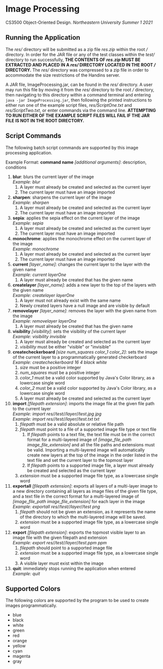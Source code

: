 # Image Processing

CS3500 Object-Oriented Design. _Northeastern University Summer 1 2021_

## Running the Application

The _res/_ directory will be submitted as a zip file _res.zip_ within the root _/_ directory. In
order for the JAR file or any of the test classes within the _test/_ directory to run
successfully, **THE CONTENTS OF _res.zip_ MUST BE EXTRACTED AND PLACED IN A _res/_ DIRECTORY LOCATED
IN THE ROOT _/_ DIRECTORY.** The _res/_ directory was compressed to a zip file in order to
accommodate the size restrictions of the Handins server.

A JAR file, ImageProcessing.jar, can be found in the _res/_ directory. A user may run this file by
moving it from the _res/_ directory to the root _/_ directory, then navigating to this directory
within a command terminal and entering `java -jar ImageProcessing.jar`, then following the printed
instructions to either run one of the example script files, _res/ScriptOne.txt_ and
_res/ScriptTwo.txt_, or enter commands via the command line. **ATTEMPTING TO RUN EITHER OF THE
EXAMPLE SCRIPT FILES WILL FAIL IF THE JAR FILE IS NOT IN THE ROOT DIRECTORY.**

## Script Commands

The following batch script commands are supported by this image processing application.

Example Format: **command name** _[additional arguments]_: description, conditions

1. **blur**: blurs the current layer of the image  
   _Example: blur_
    1. A layer must already be created and selected as the current layer
    2. The current layer must have an image imported
2. **sharpen**: sharpens the current layer of the image  
   _Example: sharpen_
    1. A layer must already be created and selected as the current layer
    2. The current layer must have an image imported
3. **sepia**: applies the sepia effect on the current layer of the image  
   _Example: sepia_
    1. A layer must already be created and selected as the current layer
    2. The current layer must have an image imported
4. **monochrome**: applies the monochrome effect on the current layer of the image  
   _Example: monochrome_
    1. A layer must already be created and selected as the current layer
    2. The current layer must have an image imported
5. **current** _[layer_name]_: changes the current layer to the layer with the given name  
   _Example: current layerOne_
    1. A layer must already be created that has the given name
6. **createlayer** _[layer_name]_: adds a new layer to the top of the layers with the given name  
   _Example: createlayer layerOne_
    1. A layer must not already exist with the same name
    2. Newly created layers have a null image and are visible by default
7. **removelayer** _[layer_name]_: removes the layer with the given name from the image  
   _Example: removelayer layerOne_
    1. A layer must already be created that has the given name
8. **visibility** _[visibility]_: sets the visibility of the current layer  
   _Example: visibility invisible_
    1. A layer must already be created and selected as the current layer
    2. _visibility_ must be either "visible" or "invisible"
9. **createcheckerboard** _[size num_squares color_1 color_2]_: sets the image of the current layer
   to a programmatically generated checkerboard  
   _Example: createcheckerboard 16 4 black white_
    1. _size_ must be a positive integer
    2. _num_squares_ must be a positive integer
    3. _color_1_ must be a valid color supported by Java's Color library, as a lowercase single word
    4. _color_2_ must be a valid color supported by Java's Color library, as a lowercase single word
    5. A layer must already be created and selected as the current layer
10. **import** _[filepath extension]_: imports the image file at the given file path to the current
    layer  
    _Example: import res//test//layer//test.jpg jpg_  
    _Example: import res//test//layer//test.txt txt_  
    1. _filepath_ must be a valid absolute or relative file path
    2. _filepath_ must point to a file of a supported image file type or text file
        1. If _filepath_ points to a text file, the text file must be in the correct format for a
           multi-layered image of _[image_file_path image_file_extension]_ and all the file paths
           and extensions must be valid. Importing a multi-layered image will automatically create
           new layers at the top of the image in the order listed in the text file and set the
           current layer to the topmost layer
        2. If _filepath_ points to a supported image file, a layer must already be created and
           selected as the current layer
    3. _extension_ must be a supported image file type, as a lowercase single word
11. **exportall** _[filepath extension]_: exports all layers of a multi-layer image to a new
    directory containing all layers as image files of the given file type, and a text file in the
    correct format for a multi-layered image of _[image_file_path image_file_extension]_ for each
    layer in the image  
    _Example: exportall res//test//layer//test png_
    1. _filepath_ should not be given an extension, as it represents the name of the directory to
       which the multi-layered image will be saved.
    2. _extension_ must be a supported image file type, as a lowercase single word
12. **export** _[filepath extension]_: exports the topmost visible layer to an image file with the
    given filepath and extension  
    _Example: export res//test//layer//test.ppm ppm_
    1. _filepath_ should point to a supported image file
    2. _extension_ must be a supported image file type, as a lowercase single word
    3. A visible layer must exist within the image
13. **quit**: immediately stops running the application when entered  
    _Example: quit_
    
## Supported Colors

The following colors are supported by the program to be used to create images programmatically.

- blue
- black
- white
- green
- red
- orange
- yellow
- cyan
- magenta
- gray
